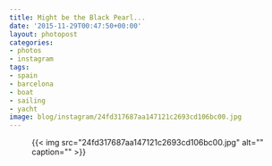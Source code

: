 ```yaml
---
title: Might be the Black Pearl...
date: '2015-11-29T00:47:50+00:00'
layout: photopost
categories:
- photos
- instagram
tags:
- spain
- barcelona
- boat
- sailing
- yacht
image: blog/instagram/24fd317687aa147121c2693cd106bc00.jpg
---
```


<figure class="photo photo--square">
  {{< img src="24fd317687aa147121c2693cd106bc00.jpg" alt="" caption="" >}}

</figure>



